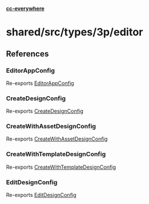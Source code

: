 [**cc-everywhere**](../../../../../index.md)

<HorizontalLine />

# shared/src/types/3p/editor

## References

### EditorAppConfig

Re-exports [EditorAppConfig](app-config-types/type-aliases/editor-app-config.md)

<HorizontalLine />

### CreateDesignConfig

Re-exports [CreateDesignConfig](design-config-types/interfaces/create-design-config.md)

<HorizontalLine />

### CreateWithAssetDesignConfig

Re-exports [CreateWithAssetDesignConfig](design-config-types/interfaces/create-with-asset-design-config.md)

<HorizontalLine />

### CreateWithTemplateDesignConfig

Re-exports [CreateWithTemplateDesignConfig](design-config-types/interfaces/create-with-template-design-config.md)

<HorizontalLine />

### EditDesignConfig

Re-exports [EditDesignConfig](design-config-types/interfaces/edit-design-config.md)
